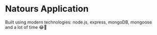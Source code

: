 # Natours Application

Built using modern technologies: node.js, express, mongoDB, mongoose and a lot of time 😂🤍
